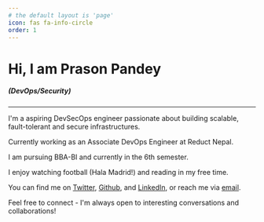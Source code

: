 ```yaml
---
# the default layout is 'page'
icon: fas fa-info-circle
order: 1 
---
```


# Hi, I am Prason Pandey 
##### (DevOps/Security)
<hr>

I'm a aspiring DevSecOps engineer passionate about building scalable, fault-tolerant and secure infrastructures. 

Currently working as an Associate DevOps Engineer at Reduct Nepal.

I am pursuing BBA-BI and currently in the 6th semester.

I enjoy watching football (Hala Madrid!) and reading in my free time.

You can find me on [Twitter](https://x.com/TheCaffeineNerd), [Github](https://github.com/itsprason), and [LinkedIn](https://linkedin.com/in/itsprason), or reach me via [email](mailto:itsprason@gmail.com).

Feel free to connect - I'm always open to interesting conversations and collaborations!

